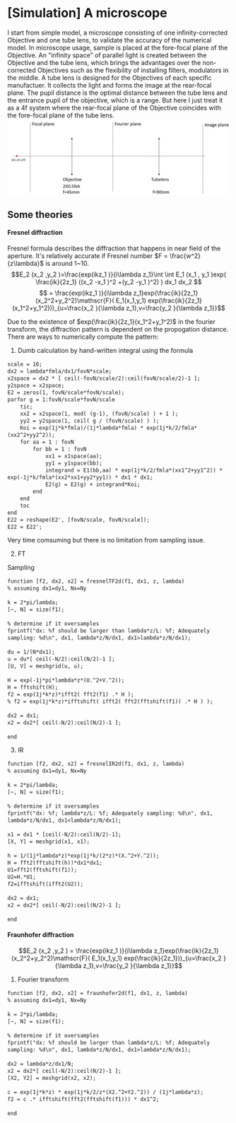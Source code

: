 # [Simulation] A microscope

I start from simple model, a microscope consisting of one infinity-corrected Objective and one tube lens, to validate the accuracy of the numerical model. In microscope usage, sample is placed at the fore-focal plane of the Objective. An "infinity space" of parallel light is created between the Objective and the tube lens, which brings the advantages over the non-corrected Objectives such as the flexibility of installing filters, modulators in the middle. A tube lens is designed for the Objectives of each specific manufactuer. It collects the light and forms the image at the rear-focal plane. The pupil distance is the optimal distance between the tube lens and the entrance pupil of the objective, which is a range. But here I just treat it as a 4f system where the rear-focal plane of the Objective coincides with the fore-focal plane of the tube lens. 
![microscope_schematic](/assets/microscope_schematic.jpg)

## Some theories
#### Fresnel diffraction
Fresnel formula describes the diffraction that happens in near field of the aperture. It's relatively accurate if Fresnel number $F = \frac{w^2}{z\lambda}$ is around 1~10.
$$E_2 (x_2 ,y_2 )=\frac{exp(ikz_1 )}{i\lambda z_1}\int \int E_1 (x_1 , y_1 )exp( \frac{ik}{2z_1} ((x_2 -x_1 )^2 +(y_2 -y_1 )^2) ) dx_1 dx_2 $$
$$ = \frac{exp(ikz_1 )}{i\lambda z_1}exp(\frac{ik}{2z_1}(x_2^2+y_2^2)\mathscr{F}(   E_1(x_1,y_1) exp(\frac{ik}{2z_1}(x_1^2+y_1^2)))_{u=\frac{x_2 }{\lambda z_1},v=\frac{y_2 }{\lambda z_1}}$$

Due to the existence of $exp(\frac{ik}{2z_1}(x_1^2+y_1^2)$ in the fourier transform, the diffraction pattern is dependent on the propogation distance. There are ways to numerically compute the pattern:

1. Dumb calculation by hand-written integral using the formula
```
scale = 16;
dx2 = lambda*fmla/dx1/fovN*scale;
x2space = dx2 * [ ceil(-fovN/scale/2):ceil(fovN/scale/2)-1 ];
y2space = x2space;
E2 = zeros(1, fovN/scale*fovN/scale);
parfor g = 1:fovN/scale*fovN/scale
    tic;
    xx2 = x2space(1, mod( (g-1), (fovN/scale) ) + 1 );
    yy2 = y2space(1, ceil( g / (fovN/scale) ) );
    Koi = exp(1j*k*fmla)/(1j*lambda*fmla) * exp(1j*k/2/fmla*(xx2^2+yy2^2));
    for aa = 1 : fovN
        for bb = 1 : fovN
            xx1 = x1space(aa);
            yy1 = y1space(bb);
            integrand = E1(bb,aa) * exp(1j*k/2/fmla*(xx1^2+yy1^2)) * exp(-1j*k/fmla*(xx2*xx1+yy2*yy1)) * dx1 * dx1;                
            E2(g) = E2(g) + integrand*Koi;
        end 
    end
    toc
end
E22 = reshape(E2', [fovN/scale, fovN/scale]);
E22 = E22';
```
Very time comsuming but there is no limitation from sampling issue. 

2. FT

Sampling 

```
function [f2, dx2, x2] = fresnelTF2d(f1, dx1, z, lambda)
% assuming dx1=dy1, Nx=Ny

k = 2*pi/lambda;
[~, N] = size(f1);

% determine if it oversamples
fprintf("dx: %f should be larger than lambda*z/L: %f; Adequately sampling: %d\n", dx1, lambda*z/N/dx1, dx1>lambda*z/N/dx1);

du = 1/(N*dx1);
u = du*[ ceil(-N/2):ceil(N/2)-1 ];
[U, V] = meshgrid(u, u);

H = exp(-1j*pi*lambda*z*(U.^2+V.^2));
H = fftshift(H);
f2 = exp(1j*k*z)*ifft2( fft2(f1) .* H );
% f2 = exp(1j*k*z)*ifftshift( ifft2( fft2(fftshift(f1)) .* H ) );

dx2 = dx1;
x2 = dx2*[ ceil(-N/2):ceil(N/2)-1 ];

end
```

3. IR
```
function [f2, dx2, x2] = fresnelIR2d(f1, dx1, z, lambda)
% assuming dx1=dy1, Nx=Ny

k = 2*pi/lambda;
[~, N] = size(f1);

% determine if it oversamples
fprintf("dx: %f; lambda*z/L: %f; Adequately sampling: %d\n", dx1, lambda*z/N/dx1, dx1<lambda*z/N/dx1);

x1 = dx1 * [ceil(-N/2):ceil(N/2)-1];
[X, Y] = meshgrid(x1, x1);

h = 1/(1j*lambda*z)*exp(1j*k/(2*z)*(X.^2+Y.^2));
H = fft2(fftshift(h))*dx1*dx1;
U1=fft2(fftshift(f1));
U2=H.*U1;
f2=ifftshift(ifft2(U2));

dx2 = dx1;
x2 = dx2*[ ceil(-N/2):ceil(N/2)-1 ];

end
```

#### Fraunhofer diffraction
$$E_2 (x_2 ,y_2 ) = \frac{exp(ikz_1 )}{i\lambda z_1}exp(\frac{ik}{2z_1}(x_2^2+y_2^2)\mathscr{F}(   E_1(x_1,y_1) exp(\frac{ik}{2z_1}))_{u=\frac{x_2 }{\lambda z_1},v=\frac{y_2 }{\lambda z_1}}$$

1. Fourier transform

```
function [f2, dx2, x2] = fraunhofer2d(f1, dx1, z, lambda)
% assuming dx1=dy1, Nx=Ny

k = 2*pi/lambda;
[~, N] = size(f1);

% determine if it oversamples
fprintf("dx: %f should be larger than lambda*z/L: %f; Adequately sampling: %d\n", dx1, lambda*z/N/dx1, dx1>lambda*z/N/dx1);

dx2 = lambda*z/dx1/N;
x2 = dx2*[ ceil(-N/2):ceil(N/2)-1 ];
[X2, Y2] = meshgrid(x2, x2);

c = exp(1j*k*z) * exp(1j*k/2/z*(X2.^2+Y2.^2)) / (1j*lambda*z);
f2 = c .* ifftshift(fft2(fftshift(f1))) * dx1^2;

end
```